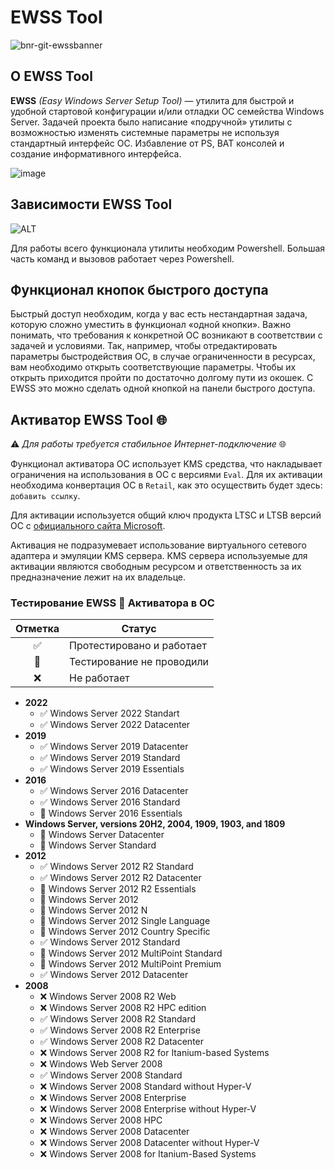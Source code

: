 # EWSS Tool

![bnr-git-ewssbanner](https://user-images.githubusercontent.com/31628014/179772956-ea1972aa-4ff8-44d6-8bcb-63b83c567c00.png)

## О EWSS Tool
**EWSS** _(Easy Windows Server Setup Tool)_ — утилита для быстрой и удобной стартовой конфигурации и/или отладки ОС семейства Windows Server. Задачей проекта было написание «подручной» утилиты с возможностью изменять системные параметры не используя стандартный интерфейс ОС. Избавление от PS, BAT консолей и создание информативного интерфейса.

![image](https://user-images.githubusercontent.com/31628014/183946915-cc84b85d-0ed2-4564-b211-46b120a5ff08.png)



## Зависимости EWSS Tool

![ALT](https://upload.wikimedia.org/wikipedia/commons/thumb/2/2f/PowerShell_5.0_icon.png/120px-PowerShell_5.0_icon.png?20151222103910 "Powershell")

Для работы всего функционала утилиты необходим Powershell. Большая часть команд и вызовов работает через Powershell. 


## Функционал кнопок быстрого доступа


Быстрый доступ необходим, когда у вас есть нестандартная задача, которую сложно уместить в функционал «одной кнопки». Важно понимать, что требования к конкретной ОС возникают в соответствии с задачей и условиями. Так, например, чтобы отредактировать параметры быстродействия ОС, в случае ограниченности в ресурсах, вам необходимо открыть соответствующие параметры. Чтобы их открыть приходится пройти по достаточно долгому пути из окошек. С EWSS это можно сделать одной кнопкой на панели быстрого доступа.


## Активатор EWSS Tool 🌐

⚠️ _Для работы требуется стабильное Интернет-подключение_ 🌐

Функционал активатора ОС использует KMS средства, что накладывает ограничения на использования в ОС с версиями `Eval`. Для их активации необходима конвертация ОС в `Retail`, как это осуществить будет здесь: `добавить ссылку`.

Для активации используется общий ключ продукта LTSC и LTSB версий ОС с [официального сайта Microsoft](https://docs.microsoft.com/en-us/windows-server/get-started/kms-client-activation-keys#windows-server-ltscltsb-versions). 

Активация не подразумевает использование виртуального сетевого адаптера и эмуляции KMS сервера. KMS сервера используемые для активации являются свободным ресурсом и ответственность за их предназначение лежит на их владельце.

### Тестирование EWSS 🔑 Активатора в ОС
| Отметка               | Статус                    |
|:---------------------:|---------------------------|
| :white_check_mark:    | Протестировано и работает |
| :black_square_button: | Тестирование не проводили |
| :x:                   | Не работает               |

  - **2022**
    - :white_check_mark: Windows Server 2022 Standart
    - :white_check_mark: Windows Server 2022 Datacenter
  - **2019**
    - :white_check_mark: Windows Server 2019 Datacenter
    - :white_check_mark: Windows Server 2019 Standard
    - :white_check_mark: Windows Server 2019 Essentials
  - **2016**
    - :white_check_mark: Windows Server 2016 Datacenter
    - :white_check_mark: Windows Server 2016 Standard
    - :black_square_button: Windows Server 2016 Essentials
  - **Windows Server, versions 20H2, 2004, 1909, 1903, and 1809**
    - :black_square_button: Windows Server Datacenter
    - :black_square_button: Windows Server Standard
  - **2012**
    - :white_check_mark: Windows Server 2012 R2 Standard
    - :white_check_mark: Windows Server 2012 R2 Datacenter
    - :black_square_button: Windows Server 2012 R2 Essentials
    - :black_square_button: Windows Server 2012
    - :black_square_button: Windows Server 2012 N
    - :black_square_button: Windows Server 2012 Single Language
    - :black_square_button: Windows Server 2012 Country Specific
    - :white_check_mark: Windows Server 2012 Standard
    - :black_square_button: Windows Server 2012 MultiPoint Standard
    - :black_square_button: Windows Server 2012 MultiPoint Premium
    - :white_check_mark: Windows Server 2012 Datacenter
  - **2008**
    - :x: Windows Server 2008 R2 Web
    - :x: Windows Server 2008 R2 HPC edition
    - :white_check_mark: Windows Server 2008 R2 Standard
    - :white_check_mark: Windows Server 2008 R2 Enterprise
    - :white_check_mark: Windows Server 2008 R2 Datacenter
    - :x: Windows Server 2008 R2 for Itanium-based Systems
    - :x: Windows Web Server 2008
    - :white_check_mark: Windows Server 2008 Standard
    - :x: Windows Server 2008 Standard without Hyper-V
    - :x: Windows Server 2008 Enterprise
    - :x: Windows Server 2008 Enterprise without Hyper-V
    - :x: Windows Server 2008 HPC
    - :x: Windows Server 2008 Datacenter
    - :x: Windows Server 2008 Datacenter without Hyper-V
    - :x: Windows Server 2008 for Itanium-Based Systems
